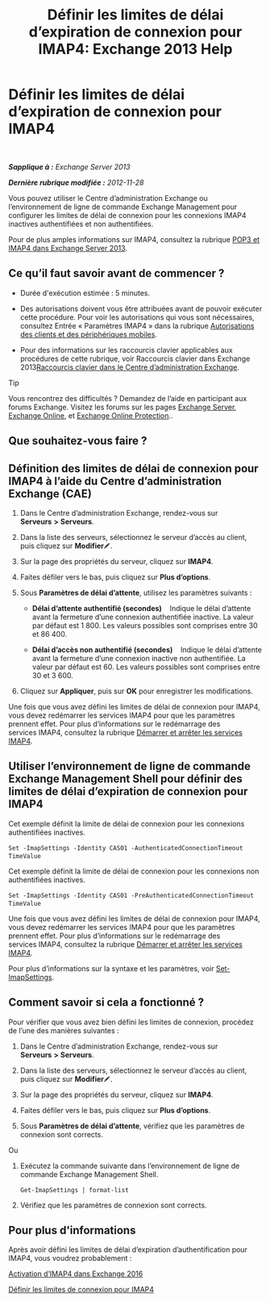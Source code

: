 ﻿---
title: 'Définir les limites de délai d’expiration de connexion pour IMAP4: Exchange 2013 Help'
TOCTitle: Définir les limites de délai d’expiration de connexion pour IMAP4
ms:assetid: 6b6a5bd1-a878-4a70-8e21-14d5042a58f1
ms:mtpsurl: https://technet.microsoft.com/fr-fr/library/Aa998665(v=EXCHG.150)
ms:contentKeyID: 50555423
ms.date: 04/24/2018
mtps_version: v=EXCHG.150
ms.translationtype: HT
---

# Définir les limites de délai d’expiration de connexion pour IMAP4

 

_**Sapplique à :** Exchange Server 2013_

_**Dernière rubrique modifiée :** 2012-11-28_

Vous pouvez utiliser le Centre d’administration Exchange ou l’environnement de ligne de commande Exchange Management pour configurer les limites de délai de connexion pour les connexions IMAP4 inactives authentifiées et non authentifiées.

Pour de plus amples informations sur IMAP4, consultez la rubrique [POP3 et IMAP4 dans Exchange Server 2013](pop3-and-imap4-in-exchange-server-2013-exchange-2013-help.md).

## Ce qu’il faut savoir avant de commencer ?

  - Durée d'exécution estimée : 5 minutes.

  - Des autorisations doivent vous être attribuées avant de pouvoir exécuter cette procédure. Pour voir les autorisations qui vous sont nécessaires, consultez Entrée « Paramètres IMAP4 » dans la rubrique [Autorisations des clients et des périphériques mobiles](clients-and-mobile-devices-permissions-exchange-2013-help.md).

  - Pour des informations sur les raccourcis clavier applicables aux procédures de cette rubrique, voir Raccourcis clavier dans Exchange 2013[Raccourcis clavier dans le Centre d’administration Exchange](keyboard-shortcuts-in-the-exchange-admin-center-exchange-online-protection-help.md).

> [!TIP]
> Vous rencontrez des difficultés ? Demandez de l’aide en participant aux forums Exchange. Visitez les forums sur les pages <a href="https://go.microsoft.com/fwlink/p/?linkid=60612">Exchange Server</a>, <a href="https://go.microsoft.com/fwlink/p/?linkid=267542">Exchange Online</a>, et <a href="https://go.microsoft.com/fwlink/p/?linkid=285351">Exchange Online Protection</a>..


## Que souhaitez-vous faire ?

## Définition des limites de délai de connexion pour IMAP4 à l’aide du Centre d’administration Exchange (CAE)

1.  Dans le Centre d’administration Exchange, rendez-vous sur **Serveurs** **\>** **Serveurs**.

2.  Dans la liste des serveurs, sélectionnez le serveur d’accès au client, puis cliquez sur **Modifier**![Icône Modifier](images/Bb124582.6f53ccb2-1f13-4c02-bea0-30690e6ea71d(EXCHG.150).gif "Icône Modifier").

3.  Sur la page des propriétés du serveur, cliquez sur **IMAP4**.

4.  Faites défiler vers le bas, puis cliquez sur **Plus d’options**.

5.  Sous **Paramètres de délai d’attente**, utilisez les paramètres suivants :
    
      - **Délai d’attente authentifié (secondes)**    Indique le délai d’attente avant la fermeture d’une connexion authentifiée inactive. La valeur par défaut est 1 800. Les valeurs possibles sont comprises entre 30 et 86 400.
    
      - **Délai d’accès non authentifié (secondes)**    Indique le délai d’attente avant la fermeture d’une connexion inactive non authentifiée. La valeur par défaut est 60. Les valeurs possibles sont comprises entre 30 et 3 600.

6.  Cliquez sur **Appliquer**, puis sur **OK** pour enregistrer les modifications.

Une fois que vous avez défini les limites de délai de connexion pour IMAP4, vous devez redémarrer les services IMAP4 pour que les paramètres prennent effet. Pour plus d’informations sur le redémarrage des services IMAP4, consultez la rubrique [Démarrer et arrêter les services IMAP4](start-and-stop-the-imap4-services-exchange-2013-help.md).

## Utiliser l’environnement de ligne de commande Exchange Management Shell pour définir des limites de délai d’expiration de connexion pour IMAP4

Cet exemple définit la limite de délai de connexion pour les connexions authentifiées inactives.

    Set -ImapSettings -Identity CAS01 -AuthenticatedConnectionTimeout TimeValue

Cet exemple définit la limite de délai de connexion pour les connexions non authentifiées inactives.

    Set -ImapSettings -Identity CAS01 -PreAuthenticatedConnectionTimeout TimeValue

Une fois que vous avez défini les limites de délai de connexion pour IMAP4, vous devez redémarrer les services IMAP4 pour que les paramètres prennent effet. Pour plus d’informations sur le redémarrage des services IMAP4, consultez la rubrique [Démarrer et arrêter les services IMAP4](start-and-stop-the-imap4-services-exchange-2013-help.md).

Pour plus d’informations sur la syntaxe et les paramètres, voir [Set-ImapSettings](https://technet.microsoft.com/fr-fr/library/aa998252\(v=exchg.150\)).

## Comment savoir si cela a fonctionné ?

Pour vérifier que vous avez bien défini les limites de connexion, procédez de l’une des manières suivantes :

1.  Dans le Centre d’administration Exchange, rendez-vous sur **Serveurs** **\>** **Serveurs**.

2.  Dans la liste des serveurs, sélectionnez le serveur d’accès au client, puis cliquez sur **Modifier**![Icône Modifier](images/Bb124582.6f53ccb2-1f13-4c02-bea0-30690e6ea71d(EXCHG.150).gif "Icône Modifier").

3.  Sur la page des propriétés du serveur, cliquez sur **IMAP4**.

4.  Faites défiler vers le bas, puis cliquez sur **Plus d’options**.

5.  Sous **Paramètres de délai d’attente**, vérifiez que les paramètres de connexion sont corrects.

Ou

1.  Exécutez la commande suivante dans l’environnement de ligne de commande Exchange Management Shell.
    
        Get-ImapSettings | format-list

2.  Vérifiez que les paramètres de connexion sont corrects.

## Pour plus d'informations

Après avoir défini les limites de délai d’expiration d’authentification pour IMAP4, vous voudrez probablement :

[Activation d’IMAP4 dans Exchange 2016](enable-imap4-in-exchange-2013-exchange-2013-help.md)

[Définir les limites de connexion pour IMAP4](set-connection-limits-for-imap4-exchange-2013-help.md)

